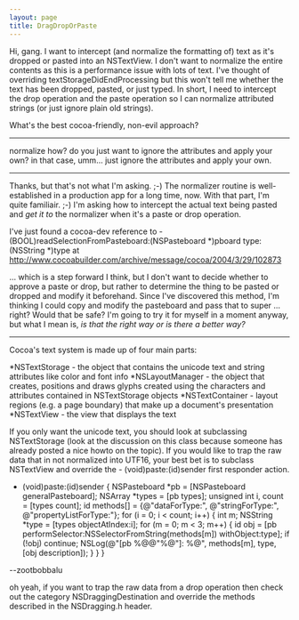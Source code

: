```yaml
---
layout: page
title: DragDropOrPaste
---
```




Hi, gang. I want to intercept (and normalize the formatting of) text as it's dropped or pasted into an NSTextView. I don't want to normalize the entire contents as this is a performance issue with lots of text. I've thought of overriding     textStorageDidEndProcessing but this won't tell me whether the text has been dropped, pasted, or just typed. In short, I need to intercept the drop operation and the paste operation so I can normalize attributed strings (or just ignore plain old strings).

What's the best cocoa-friendly, non-evil approach?

----

normalize how? do you just want to ignore the attributes and apply your own? in that case, umm... just ignore the attributes and apply your own.

----

Thanks, but that's not what I'm asking. ;-) The normalizer routine is well-established in a production app for a long time, now. With that part, I'm quite familiair. ;-) I'm asking how to intercept the actual text being pasted and *get it to* the normalizer when it's a paste or drop operation. 

I've just found a cocoa-dev reference to     - (BOOL)readSelectionFromPasteboard:(NSPasteboard *)pboard type:(NSString *)type at http://www.cocoabuilder.com/archive/message/cocoa/2004/3/29/102873 

... which is a step forward I think, but I don't want to decide whether to approve a paste or drop, but rather to determine the thing to be pasted or dropped and modify it beforehand. Since I've discovered this method, I'm thinking I could copy and modify the pasteboard and pass that to super ... right? Would that be safe? I'm going to try it for myself in a moment anyway, but what I mean is, *is that the right way or is there a better way?*

----

Cocoa's text system is made up of four main parts:


*NSTextStorage - the object that contains the unicode text and string attributes like color and font info
*NSLayoutManager - the object that creates, positions and draws glyphs created using the characters and attributes contained in NSTextStorage objects
*NSTextContainer - layout regions (e.g. a page boundary) that make up a document's presentation
*NSTextView - the view that displays the text


If you only want the unicode text, you should look at subclassing NSTextStorage (look at the discussion on this class because someone has already posted a nice howto on the topic). If you would like to trap the raw data that in not normalized into UTF16, your best bet is to subclass NSTextView and override the     - (void)paste:(id)sender first responder action.

    
- (void)paste:(id)sender {
	NSPasteboard *pb = [NSPasteboard generalPasteboard];
	NSArray *types = [pb types];
	unsigned int i, count = [types count];
	id methods[] = {@"dataForType:", @"stringForType:", @"propertyListForType:"};
	for (i = 0; i < count; i++) {
		int m;
		NSString *type = [types objectAtIndex:i];
		for (m = 0; m < 3; m++) {
			id obj = [pb performSelector:NSSelectorFromString(methods[m]) withObject:type];
			if (!obj) continue;
			NSLog(@"[pb %@@\"%@\"]: %@", methods[m], type, [obj description]);
		}
	}
}


--zootbobbalu

oh yeah, if you want to trap the raw data from a drop operation then check out the category NSDraggingDestination and override the methods described in the NSDragging.h header.

